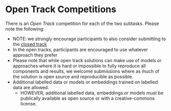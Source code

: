 # Open Track Competitions


There is an _Open Track_ competition for each of the two subtasks. Please note the following:

* NOTE: we strongly encourage participants to also consider submitting to the [closed track](closed-track.md) 
* In the open tracks, participants are encouraged to use whatever approach they prefer
* Please note that while open track solutions can make use of models or approaches where it is hard or impossible to 
  fully reproduce all components and results, we welcome submissions where as much of the solution is open source and 
  reproducible as possible. 
* Additional labelled data or models or embeddings trained on labelled data are allowed.
  * HOWEVER, additional labelled data, embeddings or models must be publically available as open source or with a creative-commons license. 


